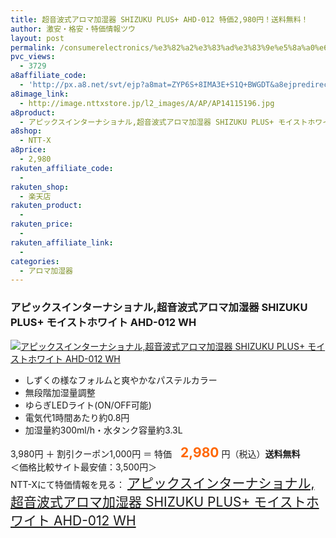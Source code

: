 ```yaml
---
title: 超音波式アロマ加湿器 SHIZUKU PLUS+ AHD-012 特価2,980円！送料無料！
author: 激安・格安・特価情報ツウ
layout: post
permalink: /consumerelectronics/%e3%82%a2%e3%83%ad%e3%83%9e%e5%8a%a0%e6%b9%bf%e5%99%a8/shizuku-ahd012-2980.html
pvc_views:
  - 3729
a8affiliate_code:
  - 'http://px.a8.net/svt/ejp?a8mat=ZYP6S+8IMA3E+S1Q+BWGDT&a8ejpredirect=http://nttxstore.jp/_II_AP14115196'
a8image_link:
  - http://image.nttxstore.jp/l2_images/A/AP/AP14115196.jpg
a8product:
  - アピックスインターナショナル,超音波式アロマ加湿器 SHIZUKU PLUS+ モイストホワイト AHD-012 WH
a8shop:
  - NTT-X
a8price:
  - 2,980
rakuten_affiliate_code:
  - 
rakuten_shop:
  - 楽天店
rakuten_product:
  - 
rakuten_price:
  - 
rakuten_affiliate_link:
  - 
categories:
  - アロマ加湿器
---
```

### アピックスインターナショナル,超音波式アロマ加湿器 SHIZUKU PLUS+ モイストホワイト AHD-012 WH

<div class="img-bg2 img_L">
  <a title="アピックスインターナショナル,超音波式アロマ加湿器 SHIZUKU PLUS+ モイストホワイト AHD-012 WH" href="http://px.a8.net/svt/ejp?a8mat=ZYP6S+8IMA3E+S1Q+BWGDT&a8ejpredirect=http://nttxstore.jp/_II_AP14115196" target="_blank"><img src="http://i1.wp.com/image.nttxstore.jp/l2_images/A/AP/AP14115196.jpg?resize=120%2C120" border="0" alt="アピックスインターナショナル,超音波式アロマ加湿器 SHIZUKU PLUS+ モイストホワイト AHD-012 WH" style="border: 0pt none;" data-recalc-dims="1" /></a>
</div>

<!--more-->

  * しずくの様なフォルムと爽やかなパステルカラー
  * 無段階加湿量調整
  * ゆらぎLEDライト(ON/OFF可能)
  * 電気代1時間あたり約0.8円
  * 加湿量約300ml/h・水タンク容量約3.3L

3,980円 ＋ 割引クーポン1,000円 ＝ 特価　<span style="color: #ff6600; font-size: 150%;"><strong>2,980</strong></span> 円（税込）**送料無料**  
＜価格比較サイト最安値：3,500円＞  
NTT-Xにて特価情報を見る： <span style="font-size: 150%;"><a href="http://px.a8.net/svt/ejp?a8mat=ZYP6S+8IMA3E+S1Q+BWGDT&a8ejpredirect=http://nttxstore.jp/_II_AP14115196" target="_blank">アピックスインターナショナル,超音波式アロマ加湿器 SHIZUKU PLUS+ モイストホワイト AHD-012 WH</a></span>